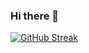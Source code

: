 ### Hi there 👋

[![GitHub Streak](http://github-readme-streak-stats.herokuapp.com?user=Depwp&theme=dark&background=000000)](https://git.io/streak-stats)

